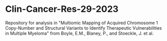 # Clin-Cancer-Res-29-2023
Repository for analysis in "Multiomic Mapping of Acquired Chromosome 1 Copy-Number and Structural Variants to Identify Therapeutic Vulnerabilities in Multiple Myeloma" from  Boyle, E.M., Blaney, P., and Stoeckle, J. et al.
